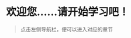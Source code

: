 # 欢迎您......请开始学习吧！

>点击左侧导航栏，便可以进入对应的章节

<!-- > An awesome project.

Hello docsify!!!!!

[>>>操作指南](guide) -->